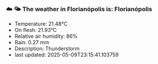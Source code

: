 ### ☁️ 🌤️  The weather in Florianópolis is: Florianópolis

- Temperature: 21.48°C
- On flesh: 21.93°C
- Relative air humidity: 86%
- Rain: 0.27 mm
- Description: Thunderstorm
- last updated: 2025-05-09T23:15:41.103759
